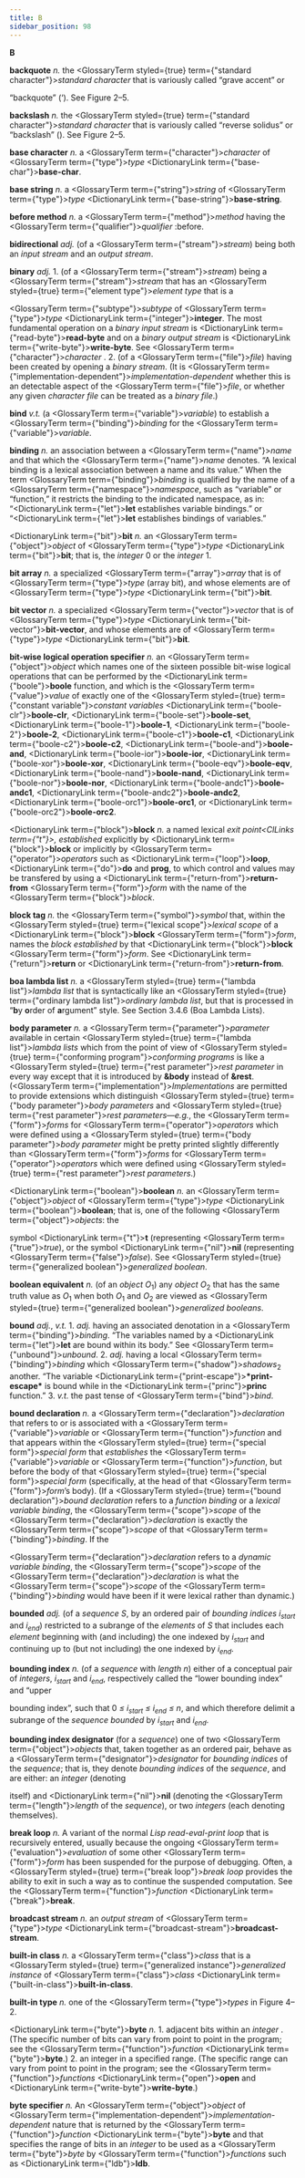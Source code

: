 ```yaml
---
title: B
sidebar_position: 98
---
```


**B** 



**backquote** *n.* the <GlossaryTerm styled={true} term={"standard character"}><i>standard character</i></GlossaryTerm> that is variously called “grave accent” or 



“backquote” (‘). See Figure 2–5. 



**backslash** *n.* the <GlossaryTerm styled={true} term={"standard character"}><i>standard character</i></GlossaryTerm> that is variously called “reverse solidus” or “backslash” (\). See Figure 2–5. 



**base character** *n.* a <GlossaryTerm  term={"character"}><i>character</i></GlossaryTerm> of <GlossaryTerm  term={"type"}><i>type</i></GlossaryTerm> <DictionaryLink  term={"base-char"}><b>base-char</b></DictionaryLink>. 



**base string** *n.* a <GlossaryTerm  term={"string"}><i>string</i></GlossaryTerm> of <GlossaryTerm  term={"type"}><i>type</i></GlossaryTerm> <DictionaryLink  term={"base-string"}><b>base-string</b></DictionaryLink>. 



**before method** *n.* a <GlossaryTerm  term={"method"}><i>method</i></GlossaryTerm> having the <GlossaryTerm  term={"qualifier"}><i>qualifier</i></GlossaryTerm> :before. 



**bidirectional** *adj.* (of a <GlossaryTerm  term={"stream"}><i>stream</i></GlossaryTerm>) being both an *input stream* and an *output stream*. 



**binary** *adj.* 1. (of a <GlossaryTerm  term={"stream"}><i>stream</i></GlossaryTerm>) being a <GlossaryTerm  term={"stream"}><i>stream</i></GlossaryTerm> that has an <GlossaryTerm styled={true} term={"element type"}><i>element type</i></GlossaryTerm> that is a 



<GlossaryTerm  term={"subtype"}><i>subtype</i></GlossaryTerm> of <GlossaryTerm  term={"type"}><i>type</i></GlossaryTerm> <DictionaryLink  term={"integer"}><b>integer</b></DictionaryLink>. The most fundamental operation on a *binary input stream* is <DictionaryLink  term={"read-byte"}><b>read-byte</b></DictionaryLink> and on a *binary output stream* is <DictionaryLink  term={"write-byte"}><b>write-byte</b></DictionaryLink>. See <GlossaryTerm  term={"character"}><i>character</i></GlossaryTerm> . 2. (of a <GlossaryTerm  term={"file"}><i>file</i></GlossaryTerm>) having been created by opening a *binary stream*. (It is <GlossaryTerm  term={"implementation-dependent"}><i>implementation-dependent</i></GlossaryTerm> whether this is an detectable aspect of the <GlossaryTerm  term={"file"}><i>file</i></GlossaryTerm>, or whether any given *character file* can be treated as a *binary file*.) 



**bind** *v.t.* (a <GlossaryTerm  term={"variable"}><i>variable</i></GlossaryTerm>) to establish a <GlossaryTerm  term={"binding"}><i>binding</i></GlossaryTerm> for the <GlossaryTerm  term={"variable"}><i>variable</i></GlossaryTerm>. 



**binding** *n.* an association between a <GlossaryTerm  term={"name"}><i>name</i></GlossaryTerm> and that which the <GlossaryTerm  term={"name"}><i>name</i></GlossaryTerm> denotes. “A lexical binding is a lexical association between a name and its value.” When the term <GlossaryTerm  term={"binding"}><i>binding</i></GlossaryTerm> is qualified by the name of a <GlossaryTerm  term={"namespace"}><i>namespace</i></GlossaryTerm>, such as “variable” or “function,” it restricts the binding to the indicated namespace, as in: “<DictionaryLink  term={"let"}><b>let</b></DictionaryLink> establishes variable bindings.” or “<DictionaryLink  term={"let"}><b>let</b></DictionaryLink> establishes bindings of variables.” 



<DictionaryLink  term={"bit"}><b>bit</b></DictionaryLink> *n.* an <GlossaryTerm  term={"object"}><i>object</i></GlossaryTerm> of <GlossaryTerm  term={"type"}><i>type</i></GlossaryTerm> <DictionaryLink  term={"bit"}><b>bit</b></DictionaryLink>; that is, the *integer* 0 or the *integer* 1. 



**bit array** *n.* a specialized <GlossaryTerm  term={"array"}><i>array</i></GlossaryTerm> that is of <GlossaryTerm  term={"type"}><i>type</i></GlossaryTerm> (array bit), and whose elements are of <GlossaryTerm  term={"type"}><i>type</i></GlossaryTerm> <DictionaryLink  term={"bit"}><b>bit</b></DictionaryLink>. 



**bit vector** *n.* a specialized <GlossaryTerm  term={"vector"}><i>vector</i></GlossaryTerm> that is of <GlossaryTerm  term={"type"}><i>type</i></GlossaryTerm> <DictionaryLink  term={"bit-vector"}><b>bit-vector</b></DictionaryLink>, and whose elements are of <GlossaryTerm  term={"type"}><i>type</i></GlossaryTerm> <DictionaryLink  term={"bit"}><b>bit</b></DictionaryLink>. 



**bit-wise logical operation specifier** *n.* an <GlossaryTerm  term={"object"}><i>object</i></GlossaryTerm> which names one of the sixteen possible bit-wise logical operations that can be performed by the <DictionaryLink  term={"boole"}><b>boole</b></DictionaryLink> function, and which is the <GlossaryTerm  term={"value"}><i>value</i></GlossaryTerm> of exactly one of the <GlossaryTerm styled={true} term={"constant variable"}><i>constant variables</i></GlossaryTerm> <DictionaryLink  term={"boole-clr"}><b>boole-clr</b></DictionaryLink>, <DictionaryLink  term={"boole-set"}><b>boole-set</b></DictionaryLink>, <DictionaryLink  term={"boole-1"}><b>boole-1</b></DictionaryLink>, <DictionaryLink  term={"boole-2"}><b>boole-2</b></DictionaryLink>, <DictionaryLink  term={"boole-c1"}><b>boole-c1</b></DictionaryLink>, <DictionaryLink  term={"boole-c2"}><b>boole-c2</b></DictionaryLink>, <DictionaryLink  term={"boole-and"}><b>boole-and</b></DictionaryLink>, <DictionaryLink  term={"boole-ior"}><b>boole-ior</b></DictionaryLink>, <DictionaryLink  term={"boole-xor"}><b>boole-xor</b></DictionaryLink>, <DictionaryLink  term={"boole-eqv"}><b>boole-eqv</b></DictionaryLink>, <DictionaryLink  term={"boole-nand"}><b>boole-nand</b></DictionaryLink>, <DictionaryLink  term={"boole-nor"}><b>boole-nor</b></DictionaryLink>, <DictionaryLink  term={"boole-andc1"}><b>boole-andc1</b></DictionaryLink>, <DictionaryLink  term={"boole-andc2"}><b>boole-andc2</b></DictionaryLink>, <DictionaryLink  term={"boole-orc1"}><b>boole-orc1</b></DictionaryLink>, or <DictionaryLink  term={"boole-orc2"}><b>boole-orc2</b></DictionaryLink>. 







 



 



<DictionaryLink  term={"block"}><b>block</b></DictionaryLink> *n.* a named lexical *exit point<ClLinks  term={"t"}><i>, </i></ClLinks>established* explicitly by <DictionaryLink  term={"block"}><b>block</b></DictionaryLink> or implicitly by <GlossaryTerm  term={"operator"}><i>operators</i></GlossaryTerm> such as <DictionaryLink  term={"loop"}><b>loop</b></DictionaryLink>, <DictionaryLink  term={"do"}><b>do</b></DictionaryLink> and **prog**, to which control and values may be transfered by using a <DictionaryLink  term={"return-from"}><b>return-from</b></DictionaryLink> <GlossaryTerm  term={"form"}><i>form</i></GlossaryTerm> with the name of the <GlossaryTerm  term={"block"}><i>block</i></GlossaryTerm>. 



**block tag** *n.* the <GlossaryTerm  term={"symbol"}><i>symbol</i></GlossaryTerm> that, within the <GlossaryTerm styled={true} term={"lexical scope"}><i>lexical scope</i></GlossaryTerm> of a <DictionaryLink  term={"block"}><b>block</b></DictionaryLink> <GlossaryTerm  term={"form"}><i>form</i></GlossaryTerm>, names the *block established* by that <DictionaryLink  term={"block"}><b>block</b></DictionaryLink> <GlossaryTerm  term={"form"}><i>form</i></GlossaryTerm>. See <DictionaryLink  term={"return"}><b>return</b></DictionaryLink> or <DictionaryLink  term={"return-from"}><b>return-from</b></DictionaryLink>. 



**boa lambda list** *n.* a <GlossaryTerm styled={true} term={"lambda list"}><i>lambda list</i></GlossaryTerm> that is syntactically like an <GlossaryTerm styled={true} term={"ordinary lambda list"}><i>ordinary lambda list</i></GlossaryTerm>, but that is processed in “**b**y **o**rder of **a**rgument” style. See Section 3.4.6 (Boa Lambda Lists). 



**body parameter** *n.* a <GlossaryTerm  term={"parameter"}><i>parameter</i></GlossaryTerm> available in certain <GlossaryTerm styled={true} term={"lambda list"}><i>lambda lists</i></GlossaryTerm> which from the point of view of <GlossaryTerm styled={true} term={"conforming program"}><i>conforming programs</i></GlossaryTerm> is like a <GlossaryTerm styled={true} term={"rest parameter"}><i>rest parameter</i></GlossaryTerm> in every way except that it is introduced by **&amp;body** instead of **&amp;rest**. (<GlossaryTerm  term={"implementation"}><i>Implementations</i></GlossaryTerm> are permitted to provide extensions which distinguish <GlossaryTerm styled={true} term={"body parameter"}><i>body parameters</i></GlossaryTerm> and <GlossaryTerm styled={true} term={"rest parameter"}><i>rest parameters</i></GlossaryTerm>—*e.g.*, the <GlossaryTerm  term={"form"}><i>forms</i></GlossaryTerm> for <GlossaryTerm  term={"operator"}><i>operators</i></GlossaryTerm> which were defined using a <GlossaryTerm styled={true} term={"body parameter"}><i>body parameter</i></GlossaryTerm> might be pretty printed slightly differently than <GlossaryTerm  term={"form"}><i>forms</i></GlossaryTerm> for <GlossaryTerm  term={"operator"}><i>operators</i></GlossaryTerm> which were defined using <GlossaryTerm styled={true} term={"rest parameter"}><i>rest parameters</i></GlossaryTerm>.) 



<DictionaryLink  term={"boolean"}><b>boolean</b></DictionaryLink> *n.* an <GlossaryTerm  term={"object"}><i>object</i></GlossaryTerm> of <GlossaryTerm  term={"type"}><i>type</i></GlossaryTerm> <DictionaryLink  term={"boolean"}><b>boolean</b></DictionaryLink>; that is, one of the following <GlossaryTerm  term={"object"}><i>objects</i></GlossaryTerm>: the 



symbol <DictionaryLink  term={"t"}><b>t</b></DictionaryLink> (representing <GlossaryTerm  term={"true"}><i>true</i></GlossaryTerm>), or the symbol <DictionaryLink  term={"nil"}><b>nil</b></DictionaryLink> (representing <GlossaryTerm  term={"false"}><i>false</i></GlossaryTerm>). See <GlossaryTerm styled={true} term={"generalized boolean"}><i>generalized boolean</i></GlossaryTerm>. 



**boolean equivalent** *n.* (of an *object O*<sub>1</sub>) any *object O*<sub>2</sub> that has the same truth value as *O*<sub>1</sub> when both *O*<sub>1</sub> and *O*<sub>2</sub> are viewed as <GlossaryTerm styled={true} term={"generalized boolean"}><i>generalized booleans</i></GlossaryTerm>. 



**bound** *adj.*, *v.t.* 1. *adj.* having an associated denotation in a <GlossaryTerm  term={"binding"}><i>binding</i></GlossaryTerm>. “The variables named by a <DictionaryLink  term={"let"}><b>let</b></DictionaryLink> are bound within its body.” See <GlossaryTerm  term={"unbound"}><i>unbound</i></GlossaryTerm>. 2. *adj.* having a local <GlossaryTerm  term={"binding"}><i>binding</i></GlossaryTerm> which <GlossaryTerm  term={"shadow"}><i>shadows</i></GlossaryTerm><sub>2</sub> another. “The variable <DictionaryLink  term={"print-escape"}><b>\*print-escape\*</b></DictionaryLink> is bound while in the <DictionaryLink  term={"princ"}><b>princ</b></DictionaryLink> function.” 3. *v.t.* the past tense of <GlossaryTerm  term={"bind"}><i>bind</i></GlossaryTerm>. 



**bound declaration** *n.* a <GlossaryTerm  term={"declaration"}><i>declaration</i></GlossaryTerm> that refers to or is associated with a <GlossaryTerm  term={"variable"}><i>variable</i></GlossaryTerm> or <GlossaryTerm  term={"function"}><i>function</i></GlossaryTerm> and that appears within the <GlossaryTerm styled={true} term={"special form"}><i>special form</i></GlossaryTerm> that *establishes* the <GlossaryTerm  term={"variable"}><i>variable</i></GlossaryTerm> or <GlossaryTerm  term={"function"}><i>function</i></GlossaryTerm>, but before the body of that <GlossaryTerm styled={true} term={"special form"}><i>special form</i></GlossaryTerm> (specifically, at the head of that <GlossaryTerm  term={"form"}><i>form</i></GlossaryTerm>’s body). (If a <GlossaryTerm styled={true} term={"bound declaration"}><i>bound declaration</i></GlossaryTerm> refers to a *function binding* or a *lexical variable binding*, the <GlossaryTerm  term={"scope"}><i>scope</i></GlossaryTerm> of the <GlossaryTerm  term={"declaration"}><i>declaration</i></GlossaryTerm> is exactly the <GlossaryTerm  term={"scope"}><i>scope</i></GlossaryTerm> of that <GlossaryTerm  term={"binding"}><i>binding</i></GlossaryTerm>. If the 



<GlossaryTerm  term={"declaration"}><i>declaration</i></GlossaryTerm> refers to a *dynamic variable binding*, the <GlossaryTerm  term={"scope"}><i>scope</i></GlossaryTerm> of the <GlossaryTerm  term={"declaration"}><i>declaration</i></GlossaryTerm> is what the <GlossaryTerm  term={"scope"}><i>scope</i></GlossaryTerm> of the <GlossaryTerm  term={"binding"}><i>binding</i></GlossaryTerm> would have been if it were lexical rather than dynamic.) 



<b>bounded</b> <i>adj.</i> (of a <i>sequence S</i>, by an ordered pair of <i>bounding indices i<sub>start</sub></i> and <i>i<sub>end</sub></i>) restricted to a subrange of the <i>elements</i> of <i>S</i> that includes each <i>element</i> beginning with (and including) the one indexed by <i>i<sub>start</sub></i> and continuing up to (but not including) the one indexed by <i>i<sub>end</sub></i>. 



<b>bounding index</b> <i>n.</i> (of a <i>sequence</i> with <i>length n</i>) either of a conceptual pair of <i>integers</i>, <i>i<sub>start</sub></i> and <i>i<sub>end</sub></i>, respectively called the “lower bounding index” and “upper 







 



 



bounding index”, such that 0 <i>≤ i<sub>start</sub> ≤ i<sub>end</sub> ≤ n</i>, and which therefore delimit a subrange of the <i>sequence bounded</i> by <i>i<sub>start</sub></i> and <i>i<sub>end</sub></i>. 



**bounding index designator** (for a *sequence*) one of two <GlossaryTerm  term={"object"}><i>objects</i></GlossaryTerm> that, taken together as an ordered pair, behave as a <GlossaryTerm  term={"designator"}><i>designator</i></GlossaryTerm> for *bounding indices* of the *sequence*; that is, they denote *bounding indices* of the *sequence*, and are either: an *integer* (denoting 



itself) and <DictionaryLink  term={"nil"}><b>nil</b></DictionaryLink> (denoting the <GlossaryTerm  term={"length"}><i>length</i></GlossaryTerm> of the *sequence*), or two *integers* (each denoting themselves). 



**break loop** *n.* A variant of the normal *Lisp read-eval-print loop* that is recursively entered, usually because the ongoing <GlossaryTerm  term={"evaluation"}><i>evaluation</i></GlossaryTerm> of some other <GlossaryTerm  term={"form"}><i>form</i></GlossaryTerm> has been suspended for the purpose of debugging. Often, a <GlossaryTerm styled={true} term={"break loop"}><i>break loop</i></GlossaryTerm> provides the ability to exit in such a way as to continue the suspended computation. See the <GlossaryTerm  term={"function"}><i>function</i></GlossaryTerm> <DictionaryLink  term={"break"}><b>break</b></DictionaryLink>. 



**broadcast stream** *n.* an *output stream* of <GlossaryTerm  term={"type"}><i>type</i></GlossaryTerm> <DictionaryLink  term={"broadcast-stream"}><b>broadcast-stream</b></DictionaryLink>. 



**built-in class** *n.* a <GlossaryTerm  term={"class"}><i>class</i></GlossaryTerm> that is a <GlossaryTerm styled={true} term={"generalized instance"}><i>generalized instance</i></GlossaryTerm> of <GlossaryTerm  term={"class"}><i>class</i></GlossaryTerm> <DictionaryLink  term={"built-in-class"}><b>built-in-class</b></DictionaryLink>. 



**built-in type** *n.* one of the <GlossaryTerm  term={"type"}><i>types</i></GlossaryTerm> in Figure 4–2. 



<DictionaryLink  term={"byte"}><b>byte</b></DictionaryLink> *n.* 1. adjacent bits within an *integer* . (The specific number of bits can vary from point to point in the program; see the <GlossaryTerm  term={"function"}><i>function</i></GlossaryTerm> <DictionaryLink  term={"byte"}><b>byte</b></DictionaryLink>.) 2. an integer in a specified range. (The specific range can vary from point to point in the program; see the <GlossaryTerm  term={"function"}><i>functions</i></GlossaryTerm> <DictionaryLink  term={"open"}><b>open</b></DictionaryLink> and <DictionaryLink  term={"write-byte"}><b>write-byte</b></DictionaryLink>.) 



**byte specifier** *n.* An <GlossaryTerm  term={"object"}><i>object</i></GlossaryTerm> of <GlossaryTerm  term={"implementation-dependent"}><i>implementation-dependent</i></GlossaryTerm> nature that is returned by the <GlossaryTerm  term={"function"}><i>function</i></GlossaryTerm> <DictionaryLink  term={"byte"}><b>byte</b></DictionaryLink> and that specifies the range of bits in an *integer* to be used as a <GlossaryTerm  term={"byte"}><i>byte</i></GlossaryTerm> by <GlossaryTerm  term={"function"}><i>functions</i></GlossaryTerm> such as <DictionaryLink  term={"ldb"}><b>ldb</b></DictionaryLink>. 



